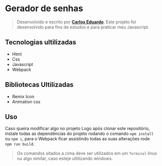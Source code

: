 # Gerador de senhas
> Desenvolvido e escrito por [**Carlos Eduardo**](https://github.com/Carlos-Eduardo5Qs).
> Este projeto foi desenvolvido para fins de estudos e para praticar meu Javascript.

## Tecnologias ultilizadas

* Html
* Css
* Javascript
* Webpack

## Bibliotecas Ultilizadas

* Remix Icon
* Animation css

## Uso

Caso queira modificar algo no projeto Logo após clonar este repositório, instale todas as dependências do projeto rodando o comando ```npm install``` ou ```npm i```, para o Webpack ficar assistindo todas as suas alterações rode ```npm run build```.

> Os comandos sitados a cima deve ser utilizados em um `Terminal` linux ou algo similar, caso esteje ultilizando windows.


